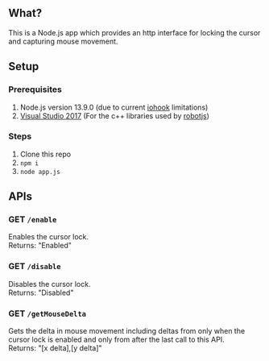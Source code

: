 ## What?

This is a Node.js app which provides an http interface for locking the cursor and capturing mouse movement.

## Setup

### Prerequisites

1. Node.js version 13.9.0 (due to current [iohook](https://www.npmjs.com/package/iohook) limitations)
2. [Visual Studio 2017](https://visualstudio.microsoft.com/vs/older-downloads/) (For the c++ libraries used by [robotjs](https://www.npmjs.com/package/robotjs))

### Steps
1. Clone this repo
2. `npm i`
3. `node app.js`

## APIs

### GET `/enable`
Enables the cursor lock.<br/>
Returns: "Enabled"

### GET `/disable`
Disables the cursor lock.<br/>
Returns: "Disabled"

### GET `/getMouseDelta`
Gets the delta in mouse movement including deltas from only when the cursor lock is enabled and only from after the last call to this API.<br/>
Returns: "[x delta],[y delta]"